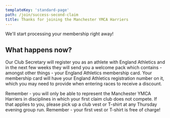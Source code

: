 ```yaml
---
templateKey: 'standard-page'
path: /join/success-second-claim
title: Thanks for joining the Manchester YMCA Harriers
---
```

We'll start processing your membership right away!

## What happens now?

Our Club Secretary will register you as an athlete with England
Athletics and in the next few weeks they will send you a welcome
pack which contains - amongst other things - your England Athletics
membership card. Your membership card will have your England
Athletics registration number on it, which you may need to provide
when entering races to receive a discount.

Remember - you will only be able to represent the Manchester YMCA
Harriers in disciplines in which your first claim club does not
compete. If that applies to you, please pick up a club vest or
T-shirt at any Thursday evening group run. Remember - your first
vest or T-shirt is free of charge!

